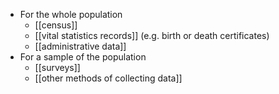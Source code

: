 - For the whole population
	- [[census]]
	- [[vital statistics records]] (e.g. birth or death certificates)
	- [[administrative data]]
- For a sample of the population 
	- [[surveys]]
	- [[other methods of collecting data]] 